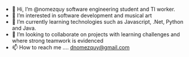 - 👋 Hi, I’m @nomezquy software engineering student and TI worker.
- 👀 I’m interested in software development and musical art
- 🌱 I’m currently learning technologies such as Javascript, .Net, Python and Java.
- 💞️ I’m looking to collaborate on projects with learning challenges and where strong teamwork is evidenced
- 📫 How to reach me .... dnomezquy@gmail.com

